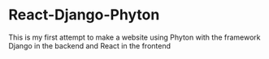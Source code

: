 # React-Django-Phyton
This is my first attempt to make a website using Phyton with the framework Django in the backend and React in the frontend
